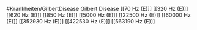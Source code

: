 #Krankheiten/GilbertDisease
Gilbert Disease
[[70 Hz (E)]]
[[320 Hz (E)]]
[[620 Hz (E)]]
[[850 Hz (E)]]
[[5000 Hz (E)]]
[[22500 Hz (E)]]
[[60000 Hz (E)]]
[[352930 Hz (E)]]
[[422530 Hz (E)]]
[[563190 Hz (E)]]